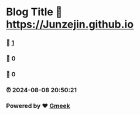 # Blog Title :link: https://Junzejin.github.io 
### :page_facing_up: [1](https://Junzejin.github.io/tag.html) 
### :speech_balloon: 0 
### :hibiscus: 0 
### :alarm_clock: 2024-08-08 20:50:21 
### Powered by :heart: [Gmeek](https://github.com/Meekdai/Gmeek)
